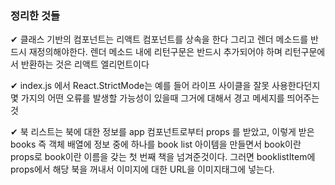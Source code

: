### 정리한 것들

✔ 클래스 기반의 컴포넌트는 리액트 컴포넌트를 상속을 한다
그리고 렌더 메소드를 반드시 재정의해야한다.
렌더 메소드 내에 리턴구문은 반드시 추가되어야 하며
리턴구문에서 반환하는 것은 리액트 엘리먼트이다

✔ index.js 에서 React.StrictMode는 예를 들어
라이프 사이클을 잘못 사용한다던지 몇 가지의 어떤
오류를 발생할 가능성이 있을때 그거에 대해서 경고
메세지를 띄어주는 것

✔ 북 리스트는 북에 대한 정보를 app 컴포넌트로부터 props
를 받았고, 이렇게 받은 books 즉 객체 배열에 정보 중에
하나를 book list 아이템을 만들면서 book이란 props로
book이란 이름을 갖는 첫 번째 책을 넘겨준것이다. 그러면
booklistItem에 props에서 해당 북을 꺼내서 이미지에 대한
URL을 이미지태그에 넣는다.
